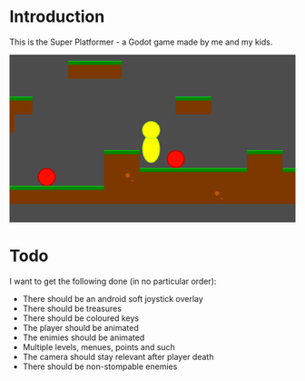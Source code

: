 # Introduction

This is the Super Platformer - a Godot game made by me and my kids.

![alt text](screenshots/gameplay.png "Gameplay")


# Todo

I want to get the following done (in no particular order):

- There should be an android soft joystick overlay
- There should be treasures
- There should be coloured keys
- The player should be animated
- The enimies should be animated
- Multiple levels, menues, points and such
- The camera should stay relevant after player death
- There should be non-stompable enemies

